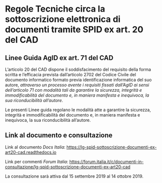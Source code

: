 # Regole Tecniche circa la sottoscrizione elettronica di documenti tramite SPID ex art. 20 del CAD
## Linee Guida AgID ex art. 71 del CAD

L’articolo 20 del CAD dispone il soddisfacimento del requisito della forma scritta e l’efficacia prevista dall’articolo 2702 del Codice Civile del documento informatico formato previa identificazione informatica del suo autore, *attraverso un processo avente i requisiti fissati dall’AgID ai sensi dell’articolo 71 con modalità tali da garantire la sicurezza, integrità e immodificabilità del documento e, in maniera manifesta e inequivoca, la sua riconducibilità all’autore*.

Le presenti Linee guida regolano le modalità atte a garantire la sicurezza, integrità e immodificabilità del documento e, in maniera manifesta e inequivoca, la sua riconducibilità all’autore.


## Link al documento e consultazione

Link al documento *Docs Italia*: https://lg-spid-sottoscrizione-documenti-ex-art20-cad.readthedocs.io

Link per commenti *Forum Italia*: https://forum.italia.it/c/documenti-in-consultazione/lg-spid-sottoscrizione-documenti-ex-art20-cad

La consultazione sarà attiva dal 15 settembre 2019 al 14 ottobre 2019.
